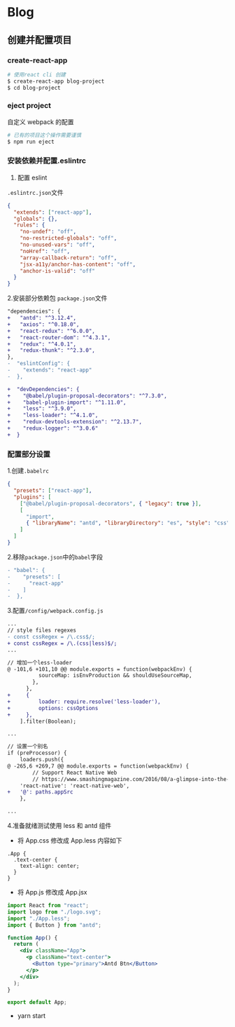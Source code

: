 # Blog

## 创建并配置项目

### create-react-app

```sh
# 使用react cli 创建
$ create-react-app blog-project
$ cd blog-project
```

### eject project

自定义 webpack 的配置

```sh
# 已有的项目这个操作需要谨慎
$ npm run eject
```

### 安装依赖并配置.eslintrc

1. 配置 eslint

`.eslintrc.json`文件

```json
{
  "extends": ["react-app"],
  "globals": {},
  "rules": {
    "no-undef": "off",
    "no-restricted-globals": "off",
    "no-unused-vars": "off",
    "noHref": "off",
    "array-callback-return": "off",
    "jsx-a11y/anchor-has-content": "off",
    "anchor-is-valid": "off"
  }
}
```

2.安装部分依赖包
`package.json`文件

```diff
"dependencies": {
+   "antd": "^3.12.4",
+   "axios": "^0.18.0",
+   "react-redux": "^6.0.0",
+   "react-router-dom": "^4.3.1",
+   "redux": "^4.0.1",
+   "redux-thunk": "^2.3.0",
},
-  "eslintConfig": {
-    "extends": "react-app"
-  },

+  "devDependencies": {
+    "@babel/plugin-proposal-decorators": "^7.3.0",
+    "babel-plugin-import": "^1.11.0",
+    "less": "^3.9.0",
+    "less-loader": "^4.1.0",
+    "redux-devtools-extension": "^2.13.7",
+    "redux-logger": "^3.0.6"
+  }

```

### 配置部分设置

1.创建`.babelrc`

```json
{
  "presets": ["react-app"],
  "plugins": [
    ["@babel/plugin-proposal-decorators", { "legacy": true }],
    [
      "import",
      { "libraryName": "antd", "libraryDirectory": "es", "style": "css" }
    ]
  ]
}
```

2.移除`package.json`中的`babel`字段

```diff
- "babel": {
-    "presets": [
-      "react-app"
-    ]
-  },
```

3.配置`/config/webpack.config.js`

```diff
...
// style files regexes
- const cssRegex = /\.css$/;
+ const cssRegex = /\.(css|less)$/;
...

// 增加一个less-loader
@ -101,6 +101,10 @@ module.exports = function(webpackEnv) {
          sourceMap: isEnvProduction && shouldUseSourceMap,
        },
      },
+     {
+         loader: require.resolve('less-loader'),
+         options: cssOptions
+     },
    ].filter(Boolean);

...

// 设置一个别名
if (preProcessor) {
    loaders.push({
@ -265,6 +269,7 @@ module.exports = function(webpackEnv) {
        // Support React Native Web
        // https://www.smashingmagazine.com/2016/08/a-glimpse-into-the-future-with-react-native-for-web/
    'react-native': 'react-native-web',
+   '@': paths.appSrc
    },

...
```

4.准备就绪测试使用 less 和 antd 组件

- 将 App.css 修改成 App.less 内容如下

```less
.App {
  .text-center {
    text-align: center;
  }
}
```

- 将 App.js 修改成 App.jsx

```jsx
import React from "react";
import logo from "./logo.svg";
import "./App.less";
import { Button } from "antd";

function App() {
  return (
    <div className="App">
      <p className="text-center">
        <Button type="primary">Antd Btn</Button>
      </p>
    </div>
  );
}

export default App;
```

- yarn start
